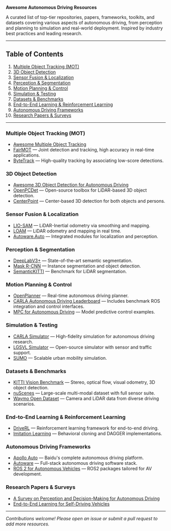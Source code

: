 **Awesome Autonomous Driving Resources**

A curated list of top-tier repositories, papers, frameworks, toolkits, and datasets covering various aspects of autonomous driving, from perception and planning to simulation and real-world deployment. Inspired by industry best practices and leading research.

---

## Table of Contents

1. [Multiple Object Tracking (MOT)](#multiple-object-tracking-mot)
2. [3D Object Detection](#3d-object-detection)
3. [Sensor Fusion & Localization](#sensor-fusion--localization)
4. [Perception & Segmentation](#perception--segmentation)
5. [Motion Planning & Control](#motion-planning--control)
6. [Simulation & Testing](#simulation--testing)
7. [Datasets & Benchmarks](#datasets--benchmarks)
8. [End-to-End Learning & Reinforcement Learning](#end-to-end-learning--reinforcement-learning)
9. [Autonomous Driving Frameworks](#autonomous-driving-frameworks)
10. [Research Papers & Surveys](#research-papers--surveys)

---

### Multiple Object Tracking (MOT)

* [Awesome Multiple Object Tracking](https://github.com/luanshiyinyang/awesome-multiple-object-tracking)
* [FairMOT](https://github.com/ifzhang/FairMOT) — Joint detection and tracking, high accuracy in real-time applications.
* [ByteTrack](https://github.com/ifzhang/ByteTrack) — High-quality tracking by associating low-score detections.

### 3D Object Detection

* [Awesome 3D Object Detection for Autonomous Driving](https://github.com/PointsCoder/Awesome-3D-Object-Detection-for-Autonomous-Driving)
* [OpenPCDet](https://github.com/open-mmlab/OpenPCDet) — Open-source toolbox for LiDAR-based 3D object detection.
* [CenterPoint](https://github.com/tianweiy/CenterPoint) — Center-based 3D detection for both objects and persons.

### Sensor Fusion & Localization

* [LIO-SAM](https://github.com/TixiaoShan/LIO-SAM) — LiDAR-Inertial odometry via smoothing and mapping.
* [LOAM](https://github.com/laboshinl/loam_velodyne) — LiDAR odometry and mapping in real time.
* [Autoware.Auto](https://github.com/Autoware-AI/autoware.auto) — Integrated modules for localization and perception.

### Perception & Segmentation

* [DeepLabV3+](https://github.com/jfzhang95/pytorch-deeplab-xception) — State-of-the-art semantic segmentation.
* [Mask R-CNN](https://github.com/facebookresearch/detectron2) — Instance segmentation and object detection.
* [SemanticKITTI](http://www.semantic-kitti.org/) — Benchmark for LiDAR segmentation.

### Motion Planning & Control

* [OpenPlanner](https://github.com/AberHu/OpenPlanner) — Real-time autonomous driving planner.
* [CARLA Autonomous Driving Leaderboard](https://github.com/carla-simulator/carla) — Includes benchmark ROS integration and control interfaces.
* [MPC for Autonomous Driving](https://github.com/AtsushiSakai/PythonRobotics/tree/master/PathPlanning) — Model predictive control examples.

### Simulation & Testing

* [CARLA Simulator](https://github.com/carla-simulator/carla) — High-fidelity simulation for autonomous driving research.
* [LGSVL Simulator](https://github.com/lgsvl/simulator) — Open-source simulator with sensor and traffic support.
* [SUMO](https://github.com/eclipse/sumo) — Scalable urban mobility simulation.

### Datasets & Benchmarks

* [KITTI Vision Benchmark](http://www.cvlibs.net/datasets/kitti/) — Stereo, optical flow, visual odometry, 3D object detection.
* [nuScenes](https://www.nuscenes.org/) — Large-scale multi-modal dataset with full sensor suite.
* [Waymo Open Dataset](https://waymo.com/open/) — Camera and LiDAR data from diverse driving scenarios.

### End-to-End Learning & Reinforcement Learning

* [DriveRL](https://github.com/wayveai/drive-rl) — Reinforcement learning framework for end-to-end driving.
* [Imitation Learning](https://github.com/ghliu/pytorch-ail) — Behavioral cloning and DAGGER implementations.

### Autonomous Driving Frameworks

* [Apollo Auto](https://github.com/ApolloAuto/apollo) — Baidu's complete autonomous driving platform.
* [Autoware](https://github.com/Autoware-AI/autoware.ai) — Full-stack autonomous driving software stack.
* [ROS 2 for Autonomous Vehicles](https://github.com/RSS-Drivers-Package/AGV) — ROS2 packages tailored for AV development.

### Research Papers & Surveys

* [A Survey on Perception and Decision-Making for Autonomous Driving](https://arxiv.org/abs/2006.02868)
* [End-to-End Learning for Self-Driving Vehicles](https://arxiv.org/abs/1812.05721)

---

*Contributions welcome! Please open an issue or submit a pull request to add more resources.*
